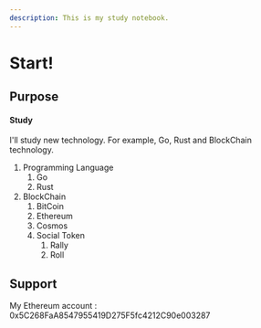 ```yaml
---
description: This is my study notebook.
---
```


# Start!

## Purpose

#### Study

I'll study new technology. For example, Go, Rust and BlockChain technology.

1. Programming Language
   1. Go
   2. Rust
2. BlockChain
   1. BitCoin
   2. Ethereum
   3. Cosmos
   4. Social Token
      1. Rally
      2. Roll

## Support

My Ethereum account : 0x5C268FaA8547955419D275F5fc4212C90e003287
